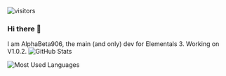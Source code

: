 ![visitors](https://visitor-badge.laobi.icu/badge?page_id=AlphaBeta906.AlphaBeta906)
### Hi there 👋

I am AlphaBeta906, the main (and only) dev for Elementals 3. Working on V1.0.2.
![GitHub Stats](https://github-readme-stats.vercel.app/api?username=AlphaBeta906&show_icons=true&bg_color=30,ff0000,ffeeee&title_color=fff&text_color=fff)

![Most Used Languages](https://gh-readme-stats.krish-the-dev.vercel.app/api/top-langs/?username=AlphaBeta906&show_icons=true&bg_color=30,ff0000,ffeeee&title_color=fff&text_color=fff&layout=compact)

